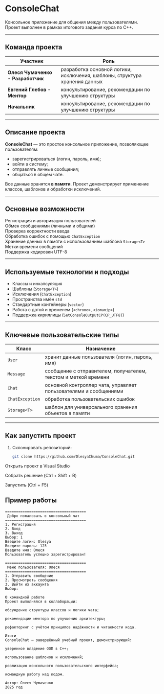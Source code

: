 # ConsoleChat

Консольное приложение для общения между пользователями.  
Проект выполнен в рамках итогового задания курса по C++.

---

##  Команда проекта

| Участник | Роль |
|-----------|------|
| **Олеся Чумаченко - Разработчик** | разработка основной логики, исключения, шаблоны, структура хранения данных |
| **Евгений Глебов - Ментор** | консультирование, рекомендации по улучшению структуры |
| **Начальник** | консультирование, рекомендации по улучшению структуры |

---

##  Описание проекта

**ConsoleChat** — это простое консольное приложение, позволяющее пользователям:
- зарегистрироваться (логин, пароль, имя);
- войти в систему;
- отправлять личные сообщения;
- общаться в общем чате.

Все данные хранятся **в памяти**.
Проект демонстрирует применение классов, шаблонов и обработки исключений.

---

## Основные возможности

Регистрация и авторизация пользователей  
Обмен сообщениями (личными и общими)  
Проверка корректности ввода  
Обработка ошибок с помощью `ChatException`  
Хранение данных в памяти с использованием шаблона `Storage<T>`  
Метки времени сообщений  
Поддержка кодировки UTF-8  

---

## Используемые технологии и подходы

- Классы и инкапсуляция
- Шаблоны (`Storage<T>`)
- Исключения (`ChatException`)
- Пространства имён `std`
- Стандартные контейнеры (`vector`)
- Работа с датой и временем (`<chrono>`, `<iomanip>`)
- Поддержка кириллицы (`SetConsoleOutputCP(CP_UTF8)`)

---

## Ключевые пользовательские типы

| Класс | Назначение |
|-------|-------------|
| `User` | хранит данные пользователя (логин, пароль, имя) |
| `Message` | сообщение с отправителем, получателем, текстом и меткой времени |
| `Chat` | основной контроллер чата, управляет пользователями и сообщениями |
| `ChatException` | обработка пользовательских ошибок |
| `Storage<T>` | шаблон для универсального хранения объектов в памяти |

---

## Как запустить проект

1. Склонировать репозиторий:
   ```bash
   git clone https://github.com/OlesyaChuma/ConsoleChat.git
Открыть проект в Visual Studio

Собрать решение (Ctrl + Shift + B)

Запустить (Ctrl + F5)

## Пример работы

```text
=====================================
 Добро пожаловать в консольный чат
=====================================
1. Регистрация
2. Вход
3. Выход
Выбор: 1
Введите логин: Olesya
Введите пароль: 123
Введите имя: Олеся
Пользователь успешно зарегистрирован!

=====================================
 Меню пользователя: Олеся
=====================================
1. Отправить сообщение
2. Просмотреть сообщения
3. Выйти из аккаунта
Выбор:

О командной работе
Проект выполнялся в коллаборации:

обсуждение структуры классов и логики чата;

рекомендации ментора по улучшению архитектуры;

рефакторинг с учётом принципов надёжности и читаемости кода.

Итоги
ConsoleChat — завершённый учебный проект, демонстрирующий:

уверенное владение ООП в C++;

использование шаблонов и исключений;

реализацию консольного пользовательского интерфейса;

командную работу над кодом.

Автор: Олеся Чумаченко
2025 год
